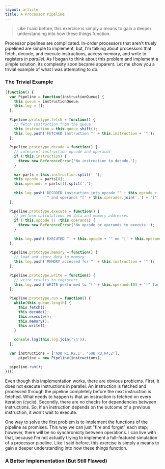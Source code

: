 ```yaml
---
layout: article
title: A Processor Pipeline
---
```


> Like I said before, this exercise is simply a means to gain a deeper understanding into how these things function.

Processor pipelines are complicated. In-order processors that aren't truely pipelined are simple to implement, but, I'm talking about
processors that fetch, decode, and execute instructions, access memory, and write to registers *in parallel*. As I began to think about this problem and implement a simple solution, its complexity soon became apparent. Let me show you a trivial example of what I was attempting to do.

### The Trivial Example

```javascript
(function() {
  var Pipeline = function(instructionQueue) {
    this.queue = instructionQueue;
    this.log = [];
  };
  
  Pipeline.prototype.fetch = function() {
    // fetch instruction from the queue
    this.instruction = this.queue.shift();
    this.log.push('FETCHED instruction "' + this.instruction + '"');
  };
  
  Pipeline.prototype.decode = function() {
    // interpret instruction opcode and operands
    if (!this.instruction) {
      throw new ReferenceError('No instruction to decode.');
    }
    
    var parts = this.instruction.split(' ');
    this.opcode = parts[0];
    this.operands = parts[1].split(',');
    
    this.log.push('DECODED instruction into opcode "' + this.opcode + 
                  '" and operands "[' + this.operands.join(',') + ']"');
  };
  
  Pipeline.prototype.execute = function() {
    // perform calculations on data and memory addresses
    if (!this.opcode || !this.operands) {
      throw new ReferenceError('No opcode or operands to execute.');
    }
    
    this.log.push('EXECUTED "' + this.opcode + '" on "[' + this.operands.slice(1).join(',') + ']"');
  };
  
  Pipeline.prototype.memory = function() {
    // load and store data to memory
    this.log.push('MEMORY accessed for "' + this.instruction + '"');
  };
  
  Pipeline.prototype.write = function() {
    // write results to registers
    this.log.push('WRITE performed to "[' + this.operands[0] + ']" for "' + this.instruction + '"');
  };
  
  Piepline.prototype.run = function() {
    while(this.queue.length) {
      this.fetch();
      this.decode();
      this.execute();
      this.memory();
      this.write();
    }
    
    console.log(this.log.join('\n'));
  };
  
  var instructions = ['ADD R1,R2,1', 'SUB R3,R4,2'],
      pipeline = new Pipeline(instructions);
      
  pipeline.run();
})();
```

Even though this implementation works, there are obvious problems. First, it does not execute instructions in parallel. An instruction is fetched and processed through the pipeline completely before the next instruction is fetched. What needs to happen is that an
instruction is fetched on every iteration (cycle). Secondly, there are no checks for dependencies between instructions. So, if an
instruction depends on the outcome of a previous instruction, it won't wait to execute.

One way to solve the first problem is to implement the functions of the pipeline as promises. This way we can just "fire and forget"
each step; however, there will be no synchronicity between operations. I can live with that, because I'm not actually trying to 
implement a full-featured simulation of a processor pipeline. Like I said before, this exercise is simply a means to gain a deeper
understanding into how these things function.

### A Better Implementation (But Still Flawed)
